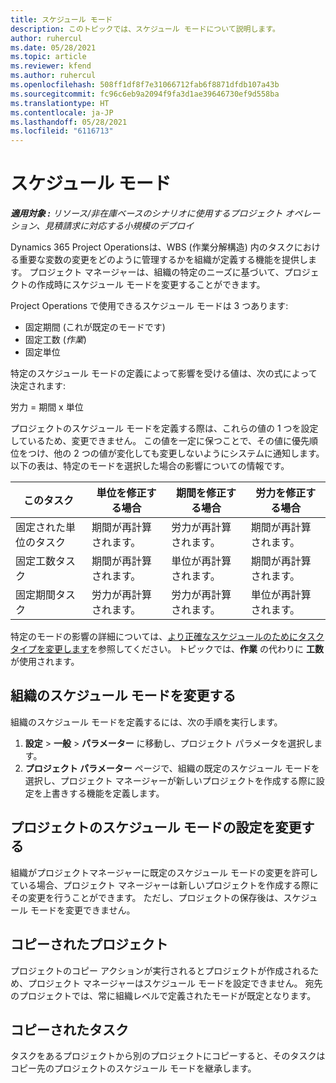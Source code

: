 ```yaml
---
title: スケジュール モード
description: このトピックでは、スケジュール モードについて説明します。
author: ruhercul
ms.date: 05/28/2021
ms.topic: article
ms.reviewer: kfend
ms.author: ruhercul
ms.openlocfilehash: 508ff1df8f7e31066712fab6f8871dfdb107a43b
ms.sourcegitcommit: fc96c6eb9a2094f9fa3d1ae39646730ef9d558ba
ms.translationtype: HT
ms.contentlocale: ja-JP
ms.lasthandoff: 05/28/2021
ms.locfileid: "6116713"
---
```

# <a name="scheduling-modes"></a>スケジュール モード

_**適用対象 :** リソース/非在庫ベースのシナリオに使用するプロジェクト オペレーション、見積請求に対応する小規模のデプロイ_


Dynamics 365 Project Operationsは、WBS (作業分解構造) 内のタスクにおける重要な変数の変更をどのように管理するかを組織が定義する機能を提供します。 プロジェクト マネージャーは、組織の特定のニーズに基づいて、プロジェクトの作成時にスケジュール モードを変更することができます。

Project Operations で使用できるスケジュール モードは 3 つあります:

  - 固定期間 (これが既定のモードです)
  - 固定工数 (*作業*)
  - 固定単位

特定のスケジュール モードの定義によって影響を受ける値は、次の式によって決定されます:

  労力 = 期間 x 単位

プロジェクトのスケジュール モードを定義する際は、これらの値の 1 つを設定しているため、変更できません。 この値を一定に保つことで、その値に優先順位をつけ、他の 2 つの値が変化しても変更しないようにシステムに通知します。 以下の表は、特定のモードを選択した場合の影響についての情報です。

| **このタスク**             | **単位を修正する場合**   | **期間を修正する場合** | **労力を修正する場合**  |
|----------------------|---------------------------|----------------------------|---------------------------|
| 固定された単位のタスク     | 期間が再計算されます。 | 労力が再計算されます。    | 期間が再計算されます。 |
| 固定工数タスク    | 期間が再計算されます。 | 単位が再計算されます。    | 期間が再計算されます。 |
| 固定期間タスク  | 労力が再計算されます。   | 労力が再計算されます。    | 単位が再計算されます。   |

特定のモードの影響の詳細については、[より正確なスケジュールのためにタスク タイプを変更します](https://support.microsoft.com/en-us/office/change-the-task-type-for-more-accurate-scheduling-b0b969ad-45bc-4e9e-8967-435587548a72)を参照してください。 トピックでは、**作業** の代わりに **工数** が使用されます。

## <a name="change-the-organizations-scheduling-mode"></a>組織のスケジュール モードを変更する

組織のスケジュール モードを定義するには、次の手順を実行します。

1. **設定** \> **一般** \> **パラメーター** に移動し、プロジェクト パラメータを選択します。 
2. **プロジェクト パラメーター** ページで、組織の既定のスケジュール モードを選択し、プロジェクト マネージャーが新しいプロジェクトを作成する際に設定を上書きする機能を定義します。

## <a name="change-the-scheduling-mode-setting-on-a-project"></a>プロジェクトのスケジュール モードの設定を変更する

組織がプロジェクトマネージャーに既定のスケジュール モードの変更を許可している場合、プロジェクト マネージャーは新しいプロジェクトを作成する際にその変更を行うことができます。 ただし、プロジェクトの保存後は、スケジュール モードを変更できません。

## <a name="copied-projects"></a>コピーされたプロジェクト

プロジェクトのコピー アクションが実行されるとプロジェクトが作成されるため、プロジェクト マネージャーはスケジュール モードを設定できません。 宛先のプロジェクトでは、常に組織レベルで定義されたモードが既定となります。

## <a name="copied-tasks"></a>コピーされたタスク

タスクをあるプロジェクトから別のプロジェクトにコピーすると、そのタスクはコピー先のプロジェクトのスケジュール モードを継承します。
